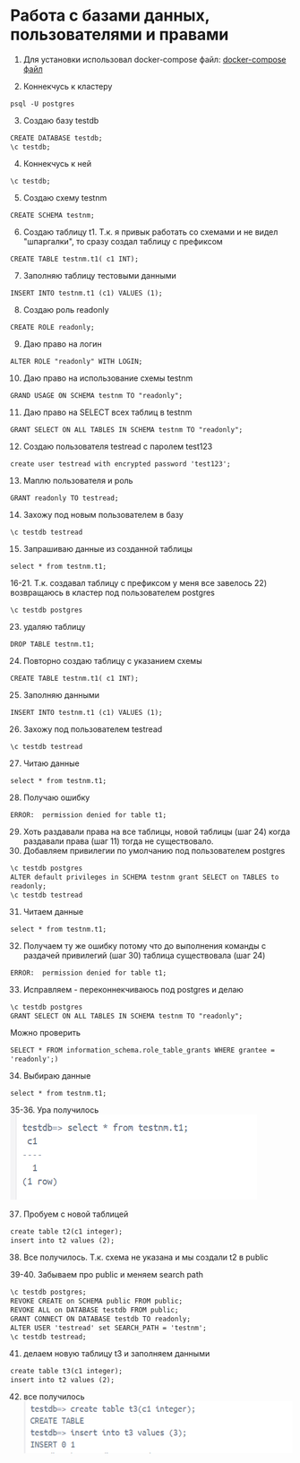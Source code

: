 # Работа с базами данных, пользователями и правами

1) Для установки использовал docker-compose файл:
   [docker-compose файл](/docker_compose_files/postgresql-14-otus-docker-compose.yml)

2) Коннекчусь к кластеру 
```
psql -U postgres
```
3) Создаю базу testdb
```
CREATE DATABASE testdb;
\c testdb;
```
4) Коннекчусь к ней
```
\c testdb;
```
5) Создаю схему testnm
```
CREATE SCHEMA testnm;
```
6) Создаю таблицу t1. Т.к. я привык работать со схемами и не видел "шпаргалки", то сразу создал таблицу с префиксом
```
CREATE TABLE testnm.t1( c1 INT);
```
7) Заполняю таблицу тестовыми данными
```
INSERT INTO testnm.t1 (c1) VALUES (1);
```
8) Создаю роль readonly
```
CREATE ROLE readonly;
```
9) Даю право на логин
```
ALTER ROLE "readonly" WITH LOGIN;
```
10) Даю право на использование схемы testnm
```
GRAND USAGE ON SCHEMA testnm TO "readonly";
```
11) Даю право на SELECT всех таблиц в testnm
```
GRANT SELECT ON ALL TABLES IN SCHEMA testnm TO "readonly";
```
12) Создаю пользователя testread с паролем test123
```
create user testread with encrypted password 'test123';
```
13) Маплю пользователя и роль
```
GRANT readonly TO testread;
```
14) Захожу под новым пользователем в базу
```
\c testdb testread
```
15) Запрашиваю данные из созданной таблицы
```
select * from testnm.t1;
```
16-21. Т.к. создавал таблицу с префиксом у меня все завелось
22) возвращаюсь в кластер под пользователем postgres
```
\c testdb postgres
```
23) удаляю таблицу
```
DROP TABLE testnm.t1;
```
24) Повторно создаю таблицу с указанием схемы
```
CREATE TABLE testnm.t1( c1 INT);
```
25) Заполняю данными
```
INSERT INTO testnm.t1 (c1) VALUES (1);
```
26) Захожу под пользователем testread
```
\c testdb testread
```
27) Читаю данные
```
select * from testnm.t1; 
```
28) Получаю ошибку
```
ERROR:  permission denied for table t1; 
```
29) Хоть раздавали права на все таблицы, новой таблицы (шаг 24) когда раздавали права (шаг 11) тогда не существовало.
30) Добавляем привилегии по умолчанию под пользователем postgres
```
\c testdb postgres
ALTER default privileges in SCHEMA testnm grant SELECT on TABLES to readonly;
\c testdb testread
```
31) Читаем данные
```
select * from testnm.t1; 
```
32) Получаем ту же ошибку потому что до выполнения команды с раздачей привилегий (шаг 30) таблица существовала (шаг 24)
```
ERROR:  permission denied for table t1; 
```
33) Исправляем - переконнекчиваюсь под postgres и делаю 
```
\c testdb postgres
GRANT SELECT ON ALL TABLES IN SCHEMA testnm TO "readonly";
```
Можно проверить
```
SELECT * FROM information_schema.role_table_grants WHERE grantee = 'readonly';) 
```
34) Выбираю данные 
```
select * from testnm.t1; 
```
35-36. Ура получилось
![ура!](/images/homework4/allright.png "ура!")

37) Пробуем с новой таблицей
```
create table t2(c1 integer);
insert into t2 values (2);
```
38) Все получилось. Т.к. схема не указана и мы создали t2 в public

39-40. Забываем про public и меняем search path
```
\c testdb postgres;
REVOKE CREATE on SCHEMA public FROM public;
REVOKE ALL on DATABASE testdb FROM public;
GRANT CONNECT ON DATABASE testdb TO readonly;
ALTER USER 'testread' set SEARCH_PATH = 'testnm';
\c testdb testread;
```
41) делаем новую таблицу t3 и заполняем данными
```
create table t3(c1 integer);
insert into t2 values (2);
```
42) все получилось
![все получилось](/images/homework4/allright2.png "все получилось")